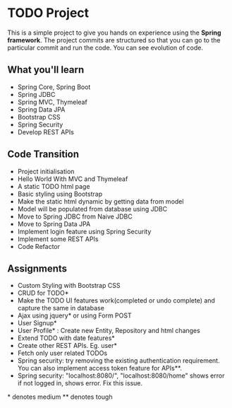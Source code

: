 
# TODO Project

This is a simple project to give you hands on experience using the **Spring framework**. The project commits are structured so that you can go to the particular commit and run the code. You can see evolution of code.

## What you'll learn
- Spring Core, Spring Boot
- Spring JDBC
- Spring MVC, Thymeleaf
- Spring Data JPA
- Bootstrap CSS
- Spring Security
- Develop REST APIs

## Code Transition
- Project initialisation
- Hello World With MVC and Thymeleaf
- A static TODO html page
- Basic styling using Bootstrap
- Make the static html dynamic by getting data from model
- Model will be populated from database using JDBC
- Move to Spring JDBC from Naive JDBC
- Move to Spring Data JPA
- Implement login feature using Spring Security
- Implement some REST APIs
- Code Refactor

## Assignments
- Custom Styling with Bootstrap CSS
- CRUD for TODO*
- Make the TODO UI features work(completed or undo complete) and capture the same in database
- Ajax using jquery* or using Form POST
- User Signup*
- User Profile* : Create new Entity, Repository and html changes
- Extend TODO with date features*
- Create other REST APIs. Eg. user*
- Fetch only user related TODOs
- Spring security: try removing the existing authentication requirement. You can also implement access token feature for APIs**.
- Spring security: "localhost:8080/", "localhost:8080/home" shows error if not logged in, shows error. Fix this issue.

\* denotes medium
** denotes tough
